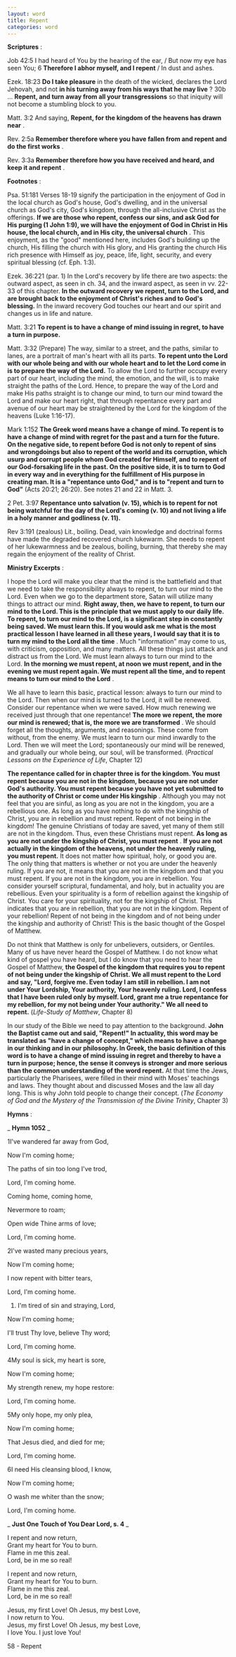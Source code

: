 ```yaml
---
layout: word
title: Repent
categories: word
---
```


**Scriptures** :

Job 42:5 I had heard of You by the hearing of the ear, / But now my eye has seen You; 6 **Therefore I abhor myself, and I repent** / In dust and ashes.

Ezek. 18:23 **Do I take pleasure** in the death of the wicked, declares the Lord Jehovah, and not **in his turning away from his ways that he may live** ? 30b … **Repent, and turn away from all your transgressions** so that iniquity will not become a stumbling block to you.

Matt. 3:2 And saying, **Repent, for the kingdom of the heavens has drawn near** .

Rev. 2:5a **Remember therefore where you have fallen from and repent and do the first works** .

Rev. 3:3a **Remember therefore how you have received and heard, and keep it and repent** .

**Footnotes** :

Psa. 51:181 Verses 18-19 signify the participation in the enjoyment of God in the local church as God's house, God's dwelling, and in the universal church as God's city, God's kingdom, through the all-inclusive Christ as the offerings. **If we are those who repent, confess our sins, and ask God for His purging (1 John 1:9), we will have the enjoyment of God in Christ in His house, the local church, and in His city, the universal church** . This enjoyment, as the "good" mentioned here, includes God's building up the church, His filling the church with His glory, and His granting the church His rich presence with Himself as joy, peace, life, light, security, and every spiritual blessing (cf. Eph. 1:3).

Ezek. 36:221 (par. 1) In the Lord's recovery by life there are two aspects: the outward aspect, as seen in ch. 34, and the inward aspect, as seen in vv. 22-33 of this chapter. **In the outward recovery we repent, turn to the Lord, and are brought back to the enjoyment of Christ's riches and to God's blessing.** In the inward recovery God touches our heart and our spirit and changes us in life and nature.

Matt. 3:21 **To repent is to have a change of mind issuing in regret, to have a turn in purpose.**

Matt. 3:32 (Prepare) The way, similar to a street, and the paths, similar to lanes, are a portrait of man's heart with all its parts. **To repent unto the Lord with our whole being and with our whole heart and to let the Lord come in is to prepare the way of the Lord.** To allow the Lord to further occupy every part of our heart, including the mind, the emotion, and the will, is to make straight the paths of the Lord. Hence, to prepare the way of the Lord and make His paths straight is to change our mind, to turn our mind toward the Lord and make our heart right, that through repentance every part and avenue of our heart may be straightened by the Lord for the kingdom of the heavens (Luke 1:16-17).

Mark 1:152 **The Greek word means have a change of mind. To repent is to have a change of mind with regret for the past and a turn for the future. On the negative side, to repent before God is not only to repent of sins and wrongdoings but also to repent of the world and its corruption, which usurp and corrupt people whom God created for Himself, and to repent of our God-forsaking life in the past. On the positive side, it is to turn to God in every way and in everything for the fulfillment of His purpose in creating man. It is a "repentance unto God," and is to "repent and turn to God"** (Acts 20:21; 26:20). See notes 21 and 22 in Matt. 3.

2 Pet. 3:97 **Repentance unto salvation (v. 15), which is to repent for not being watchful for the day of the Lord's coming (v. 10) and not living a life in a holy manner and godliness (v. 11).**

Rev 3:191 (zealous) Lit., boiling. Dead, vain knowledge and doctrinal forms have made the degraded recovered church lukewarm. She needs to repent of her lukewarmness and be zealous, boiling, burning, that thereby she may regain the enjoyment of the reality of Christ.

**Ministry Excerpts** :

I hope the Lord will make you clear that the mind is the battlefield and that we need to take the responsibility always to repent, to turn our mind to the Lord. Even when we go to the department store, Satan will utilize many things to attract our mind. **Right away, then, we have to repent, to turn our mind to the Lord. This is the principle that we must apply to our daily life. To repent, to turn our mind to the Lord, is a significant step in constantly being saved. We must learn this. If you would ask me what is the most practical lesson I have learned in all these years, I would say that it is to turn my mind to the Lord all the time** . Much "information" may come to us, with criticism, opposition, and many matters. All these things just attack and distract us from the Lord. We must learn always to turn our mind to the Lord. **In the morning we must repent, at noon we must repent, and in the evening we must repent again. We must repent all the time, and to repent means to turn our mind to the Lord** .

We all have to learn this basic, practical lesson: always to turn our mind to the Lord. Then when our mind is turned to the Lord, it will be renewed. Consider our repentance when we were saved. How much renewing we received just through that one repentance! **The more we repent, the more our mind is renewed; that is, the more we are transformed** . We should forget all the thoughts, arguments, and reasonings. These come from without, from the enemy. We must learn to turn our mind inwardly to the Lord. Then we will meet the Lord; spontaneously our mind will be renewed, and gradually our whole being, our soul, will be transformed. (_Practical Lessons on the Experience of Life_, Chapter 12)

**The repentance called for in chapter three is for the kingdom. You must repent because you are not in the kingdom, because you are not under God's authority. You must repent because you have not yet submitted to the authority of Christ or come under His kingship** . Although you may not feel that you are sinful, as long as you are not in the kingdom, you are a rebellious one. As long as you have nothing to do with the kingship of Christ, you are in rebellion and must repent. Repent of not being in the kingdom! The genuine Christians of today are saved, yet many of them still are not in the kingdom. Thus, even these Christians must repent. **As long as you are not under the kingship of Christ, you must repent** . **If you are not actually in the kingdom of the heavens, not under the heavenly ruling, you must repent.** It does not matter how spiritual, holy, or good you are. The only thing that matters is whether or not you are under the heavenly ruling. If you are not, it means that you are not in the kingdom and that you must repent. If you are not in the kingdom, you are in rebellion. You consider yourself scriptural, fundamental, and holy, but in actuality you are rebellious. Even your spirituality is a form of rebellion against the kingship of Christ. You care for your spirituality, not for the kingship of Christ. This indicates that you are in rebellion, that you are not in the kingdom. Repent of your rebellion! Repent of not being in the kingdom and of not being under the kingship and authority of Christ! This is the basic thought of the Gospel of Matthew.

Do not think that Matthew is only for unbelievers, outsiders, or Gentiles. Many of us have never heard the Gospel of Matthew. I do not know what kind of gospel you have heard, but I do know that you need to hear the Gospel of Matthew, **the Gospel of the kingdom that requires you to repent of not being under the kingship of Christ. We all must repent to the Lord and say, "Lord, forgive me. Even today I am still in rebellion. I am not under Your Lordship, Your authority, Your heavenly ruling. Lord, I confess that I have been ruled only by myself. Lord, grant me a true repentance for my rebellion, for my not being under Your authority." We all need to repent.** (_Life-Study of Matthew_, Chapter 8)

In our study of the Bible we need to pay attention to the background. **John the Baptist came out and said, "Repent!" In actuality, this word may be translated as "have a change of concept," which means to have a change in our thinking and in our philosophy. In Greek, the basic definition of this word is to have a change of mind issuing in regret and thereby to have a turn in purpose; hence, the sense it conveys is stronger and more serious than the common understanding of the word repent.** At that time the Jews, particularly the Pharisees, were filled in their mind with Moses' teachings and laws. They thought about and discussed Moses and the law all day long. This is why John told people to change their concept. (_The Economy of God and the Mystery of the Transmission of the Divine Trinity_, Chapter 3)

**Hymns** :

_ **Hymn 1052** _

1I've wandered far away from God,

Now I'm coming home;

The paths of sin too long I've trod,

Lord, I'm coming home.

Coming home, coming home,

Nevermore to roam;

Open wide Thine arms of love;

Lord, I'm coming home.

2I've wasted many precious years,

Now I'm coming home;

I now repent with bitter tears,

Lord, I'm coming home.

1. I'm tired of sin and straying, Lord,

Now I'm coming home;

I'll trust Thy love, believe Thy word;

Lord, I'm coming home.

4My soul is sick, my heart is sore,

Now I'm coming home;

My strength renew, my hope restore:

Lord, I'm coming home.

5My only hope, my only plea,

Now I'm coming home;

That Jesus died, and died for me;

Lord, I'm coming home.

6I need His cleansing blood, I know,

Now I'm coming home;

O wash me whiter than the snow;

Lord, I'm coming home.

_ **Just One Touch of You Dear Lord, s. 4** _

I repent and now return,  
Grant my heart for You to burn.  
Flame in me this zeal.  
Lord, be in me so real!

I repent and now return,  
Grant my heart for You to burn.  
Flame in me this zeal.  
Lord, be in me so real!

Jesus, my first Love! Oh Jesus, my best Love,  
I now return to You.  
Jesus, my first Love! Oh Jesus, my best Love,  
I love You. I just love You!

58 - Repent
